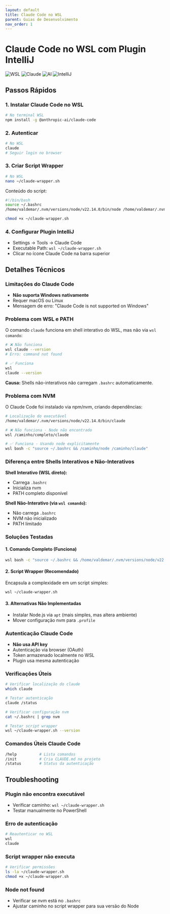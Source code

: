 ```yaml
---
layout: default
title: Claude Code no WSL
parent: Guias de Desenvolvimento
nav_order: 1
---
```


# Claude Code no WSL com Plugin IntelliJ

![WSL](https://img.shields.io/badge/WSL-0078D7?style=flat&logo=windows&logoColor=white)
![Claude](https://img.shields.io/badge/Claude-FF6B35?style=flat&logo=anthropic&logoColor=white)
![AI](https://img.shields.io/badge/AI-4285F4?style=flat&logo=google&logoColor=white)
![IntelliJ](https://img.shields.io/badge/IntelliJ-000000?style=flat&logo=intellijidea&logoColor=white)

## Passos Rápidos

### 1. Instalar Claude Code no WSL
```bash
# No terminal WSL
npm install -g @anthropic-ai/claude-code
```

### 2. Autenticar
```bash
# No WSL
claude
# Seguir login no browser
```

### 3. Criar Script Wrapper
```bash
# No WSL
nano ~/claude-wrapper.sh
```

Conteúdo do script:
```bash
#!/bin/bash
source ~/.bashrc
/home/valdemar/.nvm/versions/node/v22.14.0/bin/node /home/valdemar/.nvm/versions/node/v22.14.0/bin/claude "$@"
```

```bash
chmod +x ~/claude-wrapper.sh
```

### 4. Configurar Plugin IntelliJ
- Settings → Tools → Claude Code
- Executable Path: `wsl ~/claude-wrapper.sh`
- Clicar no ícone Claude Code na barra superior

## Detalhes Técnicos

### Limitações do Claude Code
- **Não suporta Windows nativamente**
- Requer macOS ou Linux
- Mensagem de erro: "Claude Code is not supported on Windows"

### Problema com WSL e PATH
O comando `claude` funciona em shell interativo do WSL, mas não via `wsl comando`:

```bash
# ❌ Não funciona
wsl claude --version
# Erro: command not found

# ✅ Funciona
wsl
claude --version
```

**Causa:** Shells não-interativos não carregam `.bashrc` automaticamente.

### Problema com NVM
O Claude Code foi instalado via npm/nvm, criando dependências:

```bash
# Localização do executável
/home/valdemar/.nvm/versions/node/v22.14.0/bin/claude

# ❌ Não funciona - Node não encontrado
wsl /caminho/completo/claude

# ✅ Funciona - Usando node explicitamente
wsl bash -c "source ~/.bashrc && /caminho/node /caminho/claude"
```

### Diferença entre Shells Interativos e Não-Interativos

**Shell Interativo (WSL direto):**
- Carrega `.bashrc`
- Inicializa nvm
- PATH completo disponível

**Shell Não-Interativo (via `wsl comando`):**
- Não carrega `.bashrc`
- NVM não inicializado
- PATH limitado

### Soluções Testadas

#### 1. Comando Completo (Funciona)
```bash
wsl bash -c "source ~/.bashrc && /home/valdemar/.nvm/versions/node/v22.14.0/bin/node /home/valdemar/.nvm/versions/node/v22.14.0/bin/claude"
```

#### 2. Script Wrapper (Recomendado)
Encapsula a complexidade em um script simples:
```bash
wsl ~/claude-wrapper.sh
```

#### 3. Alternativas Não Implementadas
- Instalar Node.js via `apt` (mais simples, mas altera ambiente)
- Mover configuração nvm para `.profile`

### Autenticação Claude Code
- **Não usa API key**
- Autenticação via browser (OAuth)
- Token armazenado localmente no WSL
- Plugin usa mesma autenticação

### Verificações Úteis

```bash
# Verificar localização do claude
which claude

# Testar autenticação
claude /status

# Verificar configuração nvm
cat ~/.bashrc | grep nvm

# Testar script wrapper
wsl ~/claude-wrapper.sh --version
```

### Comandos Úteis Claude Code
```bash
/help          # Lista comandos
/init          # Cria CLAUDE.md no projeto
/status        # Status da autenticação
```

## Troubleshooting

### Plugin não encontra executável
- Verificar caminho: `wsl ~/claude-wrapper.sh`
- Testar manualmente no PowerShell

### Erro de autenticação
```bash
# Reautenticar no WSL
wsl
claude
```

### Script wrapper não executa
```bash
# Verificar permissões
ls -la ~/claude-wrapper.sh
chmod +x ~/claude-wrapper.sh
```

### Node not found
- Verificar se nvm está no `.bashrc`
- Ajustar caminho no script wrapper para sua versão do Node
